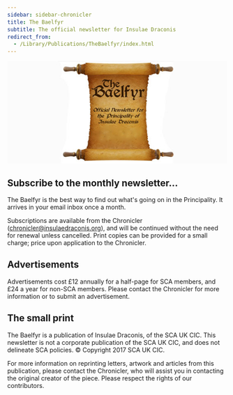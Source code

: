 ```yaml
---
sidebar: sidebar-chronicler
title: The Baelfyr
subtitle: The official newsletter for Insulae Draconis
redirect_from:
  - /Library/Publications/TheBaelfyr/index.html
---
```


<img src="/images/baelfyr.jpg" alt="" class="rounded mx-auto d-block" />

## Subscribe to the monthly newsletter...

The Baelfyr is the best way to find out what's going on in the Principality. It arrives in your email inbox once a month.

Subscriptions are available from the Chronicler ([chronicler@insulaedraconis.org](mailto:chronicler@insulaedraconis.org)), and will be continued without the need for renewal unless cancelled. Print copies can be provided for a small charge; price upon application to the Chronicler.

## Advertisements

Advertisements cost £12 annually for a half-page for SCA members, and £24 a year for non-SCA members. Please contact the Chronicler for more information or to submit an advertisement.

## The small print

The Baelfyr is a publication of Insulae Draconis, of the SCA UK CIC. This newsletter is not a corporate publication of the SCA UK CIC, and does not delineate SCA policies. © Copyright 2017 SCA UK CIC.

For more information on reprinting letters, artwork and articles from this publication, please contact the Chronicler, who will assist you in contacting the original creator of the piece. Please respect the rights of our contributors.